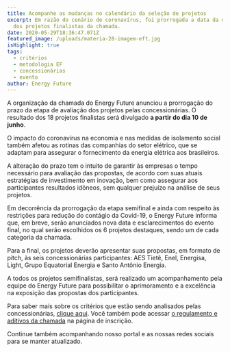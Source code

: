 ```yaml
---
title: Acompanhe as mudanças no calendário da seleção de projetos
excerpt: Em razão do cenário de coronavírus, foi prorrogada a data da divulgação
  dos projetos finalistas da chamada.
date: 2020-05-29T18:36:47.071Z
featured_image: /uploads/materia-28-imagem-eft.jpg
isHighlight: true
tags:
  - critérios
  - metodologia EF
  - concessionárias
  - evento
author: Energy Future
---
```

A organização da chamada do Energy Future anunciou a prorrogação do prazo da etapa de avaliação dos projetos pelas concessionárias. O resultado dos 18 projetos finalistas será divulgado **a partir do dia 10 de junho**.

O impacto do coronavírus na economia e nas medidas de isolamento social também afetou as rotinas das companhias do setor elétrico, que se adaptam para assegurar o fornecimento da energia elétrica aos brasileiros.

A alteração do prazo tem o intuito de garantir às empresas o tempo necessário para avaliação das propostas, de acordo com suas atuais estratégias de investimento em inovação, bem como assegurar aos participantes resultados idôneos, sem qualquer prejuízo na análise de seus projetos.

Em decorrência da prorrogação da etapa semifinal e ainda com respeito às restrições para redução do contágio da Covid-19, o Energy Future informa que, em breve, serão anunciados nova data e esclarecimentos do evento final, no qual serão escolhidos os 6 projetos destaques, sendo um de cada categoria da chamada.

Para a final, os projetos deverão apresentar suas propostas, em formato de pitch, às seis concessionárias participantes: AES Tietê, Enel, Energisa, Light, Grupo Equatorial Energia e Santo Antônio Energia.

A todos os projetos semifinalistas, será realizado um acompanhamento pela equipe do Energy Future para possibilitar o aprimoramento e a excelência na exposição das propostas dos participantes.

Para saber mais sobre os critérios que estão sendo analisados pelas concessionárias, [clique aqui](https://www.energyfuture.com.br/noticias/encerramento-das-etapas-tecnica-e-qualitativa/). Você também pode acessar [o regulamento e aditivos da chamada](https://www.energyfuture.com.br/inscricao/) na página de inscrição.

Continue também acompanhando nosso portal e as nossas redes sociais para se manter atualizado.